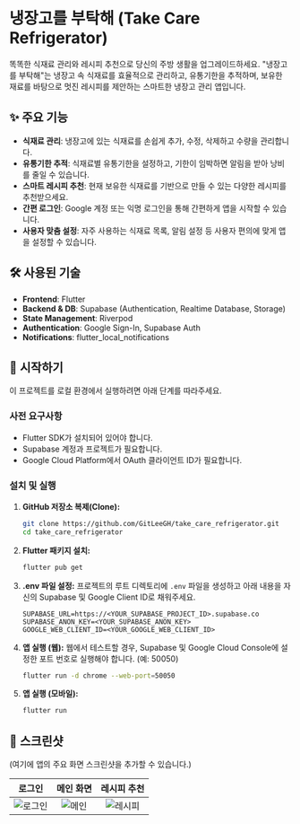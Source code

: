 # 냉장고를 부탁해 (Take Care Refrigerator)

똑똑한 식재료 관리와 레시피 추천으로 당신의 주방 생활을 업그레이드하세요. "냉장고를 부탁해"는 냉장고 속 식재료를 효율적으로 관리하고, 유통기한을 추적하며, 보유한 재료를 바탕으로 멋진 레시피를 제안하는 스마트한 냉장고 관리 앱입니다.

## ✨ 주요 기능

- **식재료 관리**: 냉장고에 있는 식재료를 손쉽게 추가, 수정, 삭제하고 수량을 관리합니다.
- **유통기한 추적**: 식재료별 유통기한을 설정하고, 기한이 임박하면 알림을 받아 낭비를 줄일 수 있습니다.
- **스마트 레시피 추천**: 현재 보유한 식재료를 기반으로 만들 수 있는 다양한 레시피를 추천받으세요.
- **간편 로그인**: Google 계정 또는 익명 로그인을 통해 간편하게 앱을 시작할 수 있습니다.
- **사용자 맞춤 설정**: 자주 사용하는 식재료 목록, 알림 설정 등 사용자 편의에 맞게 앱을 설정할 수 있습니다.

## 🛠️ 사용된 기술

- **Frontend**: Flutter
- **Backend & DB**: Supabase (Authentication, Realtime Database, Storage)
- **State Management**: Riverpod
- **Authentication**: Google Sign-In, Supabase Auth
- **Notifications**: flutter_local_notifications

## 🚀 시작하기

이 프로젝트를 로컬 환경에서 실행하려면 아래 단계를 따라주세요.

### 사전 요구사항

- Flutter SDK가 설치되어 있어야 합니다.
- Supabase 계정과 프로젝트가 필요합니다.
- Google Cloud Platform에서 OAuth 클라이언트 ID가 필요합니다.

### 설치 및 실행

1.  **GitHub 저장소 복제(Clone):**
    ```sh
    git clone https://github.com/GitLeeGH/take_care_refrigerator.git
    cd take_care_refrigerator
    ```

2.  **Flutter 패키지 설치:**
    ```sh
    flutter pub get
    ```

3.  **.env 파일 설정:**
    프로젝트의 루트 디렉토리에 `.env` 파일을 생성하고 아래 내용을 자신의 Supabase 및 Google Client ID로 채워주세요.

    ```
    SUPABASE_URL=https://<YOUR_SUPABASE_PROJECT_ID>.supabase.co
    SUPABASE_ANON_KEY=<YOUR_SUPABASE_ANON_KEY>
    GOOGLE_WEB_CLIENT_ID=<YOUR_GOOGLE_WEB_CLIENT_ID>
    ```

4.  **앱 실행 (웹):**
    웹에서 테스트할 경우, Supabase 및 Google Cloud Console에 설정한 포트 번호로 실행해야 합니다. (예: 50050)
    ```sh
    flutter run -d chrome --web-port=50050
    ```

5.  **앱 실행 (모바일):**
    ```sh
    flutter run
    ```

## 📸 스크린샷

(여기에 앱의 주요 화면 스크린샷을 추가할 수 있습니다.)

| 로그인 | 메인 화면 | 레시피 추천 |
| :---: | :---: | :---: |
| ![로그인](https://via.placeholder.com/300x600.png?text=Login+Screen) | ![메인](https://via.placeholder.com/300x600.png?text=Main+Screen) | ![레시피](https://via.placeholder.com/300x600.png?text=Recipe+Screen) |